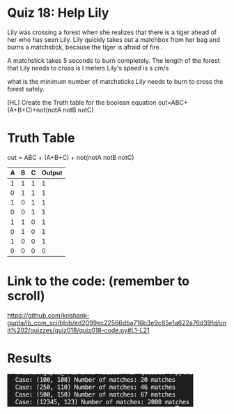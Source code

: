 # Quiz 18: Help Lily
 
Lily was crossing a forest when she realizes that there is a tiger ahead of her who has seen Lily. 
Lily quickly takes out a matchbox from her bag and burns a matchstick, because the tiger is afraid of fire . 

A matchstick takes 5 seconds to burn completely.
The length of the forest that Lily needs to cross is l meters
Lily's speed is s cm/s

what is the minimum number of matchsticks Lily needs to burn to cross the forest safely.

[HL] Create the Truth table for the boolean equation out=ABC+(A+B+C)+not(notA notB notC)

# Truth Table

out = ABC + (A+B+C) + not(notA notB notC)

| A | B | C | Output |
|---|---|---|--------|
| 1 | 1 | 1 |    1   |
| 0 | 1 | 1 |    1   |
| 1 | 0 | 1 |    1   |
| 0 | 0 | 1 |    1   |
| 1 | 1 | 0 |    1   |
| 0 | 1 | 0 |    1   |
| 1 | 0 | 0 |    1   |
| 0 | 0 | 0 |    0   |

# Link to the code: (remember to scroll)

https://github.com/krishank-gupta/ib_com_sci/blob/ed2099ec22566dba716b3e9c85e1a622a76d39fd/unit%202/quizzes/quiz018/quiz018-code.py#L1-L21

# Results

![quiz018-results](./quiz018-results.png)